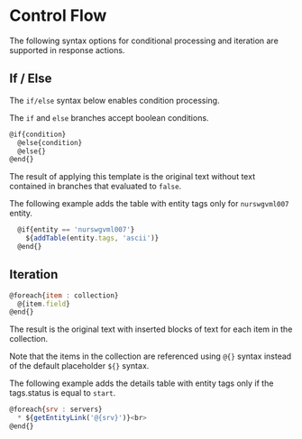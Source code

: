 # Control Flow

The following syntax options for conditional processing and iteration are supported in response actions.

## If / Else

The `if/else` syntax below enables condition processing.

The `if` and `else` branches accept boolean conditions.

```javascript
@if{condition}
  @else{condition}
  @else{}
@end{}
```

The result of applying this template is the original text without text contained in branches that evaluated to `false`.

The following example adds the table with entity tags only for `nurswgvml007` entity.

```javascript
  @if{entity == 'nurswgvml007'}
    ${addTable(entity.tags, 'ascii')}
  @end{}
```

## Iteration

```javascript
@foreach{item : collection}
  @{item.field}
@end{}
```

The result is the original text with inserted blocks of text for each item in the collection.

Note that the items in the collection are referenced using `@{}` syntax instead of the default placeholder `${}` syntax.

The following example adds the details table with entity tags only if the tags.status is equal to `start`.

```javascript
@foreach{srv : servers}
  * ${getEntityLink('@{srv}')}<br>
@end{}
```

